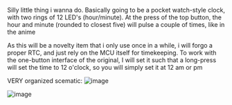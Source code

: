 Silly little thing i wanna do. Basically going to be a pocket watch-style clock, with two rings of 12 LED's (hour/minute).
At the press of the top button, the hour and minute (rounded to closest five) will pulse a couple of times, like in the anime

As this will be a novelty item that i only use once in a while, i will forgo a proper RTC, and just rely on the MCU itself for timekeeping. 
To work with the one-button interface of the original, I will set it such that a long-press will set the time to 12 o'clock, so you will simply set it at 12 am or pm

VERY organized scematic:
![image](https://github.com/user-attachments/assets/83958388-5268-49c8-95af-034e015e63ec)

![image](https://github.com/user-attachments/assets/163e0f00-2224-4586-8541-2105f6409d33)
